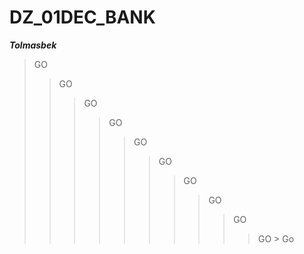 # DZ_01DEC_BANK

***Tolmasbek***
> GO
>> GO
>>> GO
>>>> GO
>>>>> GO
>>>>>> GO
>>>>>>> GO
>>>>>>>> GO
>>>>>>>>> GO
>>>>>>>>>> GO > Go

